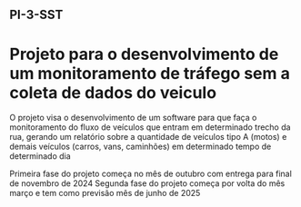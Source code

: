 ## PI-3-SST

# Projeto para o desenvolvimento de um monitoramento de tráfego sem a coleta de dados do veiculo

O projeto visa o desenvolvimento de um software para que faça o monitoramento do fluxo de veículos que entram em determinado trecho da rua, gerando um relatório sobre a quantidade de veículos tipo A (motos) e demais veículos (carros, vans, caminhões) em determinado tempo de determinado dia

Primeira fase do projeto começa no mês de outubro com entrega para final de novembro de 2024
Segunda fase do projeto começa por volta do mês março e tem como previsão mês de junho de 2025 